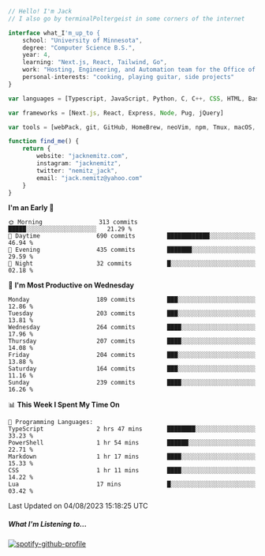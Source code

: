 ```typescript
// Hello! I'm Jack
// I also go by terminalPoltergeist in some corners of the internet

interface what_I'm_up_to {
    school: "University of Minnesota",
    degree: "Computer Science B.S.",
    year: 4,
    learning: "Next.js, React, Tailwind, Go",
    work: "Hosting, Engineering, and Automation team for the Office of Information Technology at UMN",
    personal-interests: "cooking, playing guitar, side projects"
}

var languages = [Typescript, JavaScript, Python, C, C++, CSS, HTML, Bash, VimScript]

var frameworks = [Next.js, React, Express, Node, Pug, jQuery]

var tools = [webPack, git, GitHub, HomeBrew, neoVim, npm, Tmux, macOS, Ubuntu, Docker, Nginx, Cloudflare, DigitalOcean]

function find_me() {
    return {
        website: "jacknemitz.com",
        instagram: "jacknemitz",
        twitter: "nemitz_jack",
        email: "jack.nemitz@yahoo.com"
    }
}
```

<!--START_SECTION:waka-->
**I'm an Early 🐤** 

```text
🌞 Morning                313 commits         █████░░░░░░░░░░░░░░░░░░░░   21.29 % 
🌆 Daytime                690 commits         ████████████░░░░░░░░░░░░░   46.94 % 
🌃 Evening                435 commits         ███████░░░░░░░░░░░░░░░░░░   29.59 % 
🌙 Night                  32 commits          █░░░░░░░░░░░░░░░░░░░░░░░░   02.18 % 
```
📅 **I'm Most Productive on Wednesday** 

```text
Monday                   189 commits         ███░░░░░░░░░░░░░░░░░░░░░░   12.86 % 
Tuesday                  203 commits         ███░░░░░░░░░░░░░░░░░░░░░░   13.81 % 
Wednesday                264 commits         ████░░░░░░░░░░░░░░░░░░░░░   17.96 % 
Thursday                 207 commits         ████░░░░░░░░░░░░░░░░░░░░░   14.08 % 
Friday                   204 commits         ███░░░░░░░░░░░░░░░░░░░░░░   13.88 % 
Saturday                 164 commits         ███░░░░░░░░░░░░░░░░░░░░░░   11.16 % 
Sunday                   239 commits         ████░░░░░░░░░░░░░░░░░░░░░   16.26 % 
```


📊 **This Week I Spent My Time On** 

```text
💬 Programming Languages: 
TypeScript               2 hrs 47 mins       ████████░░░░░░░░░░░░░░░░░   33.23 % 
PowerShell               1 hr 54 mins        ██████░░░░░░░░░░░░░░░░░░░   22.71 % 
Markdown                 1 hr 17 mins        ████░░░░░░░░░░░░░░░░░░░░░   15.33 % 
CSS                      1 hr 11 mins        ████░░░░░░░░░░░░░░░░░░░░░   14.22 % 
Lua                      17 mins             █░░░░░░░░░░░░░░░░░░░░░░░░   03.42 % 
```


 Last Updated on 04/08/2023 15:18:25 UTC
<!--END_SECTION:waka-->

##### What I'm Listening to...

[![spotify-github-profile](https://spotify-github-profile.vercel.app/api/view?uid=jack.nemitz&cover_image=true&show_offline=true&bar_color=53b14f&bar_color_cover=false&background_color=121212FF)](https://spotify-github-profile.vercel.app/api/view?uid=jack.nemitz&redirect=true)

